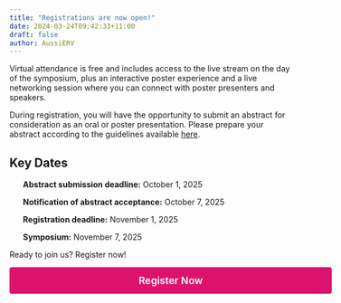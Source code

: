 ```yaml
---
title: "Registrations are now open!"
date: 2024-03-24T09:42:33+11:00
draft: false
author: AussiERV
---
```


<div align="left">
Virtual attendance is free and includes access to the live stream on the day of the symposium, plus an interactive poster experience and a live networking session where you can connect with poster presenters and speakers.

During registration, you will have the opportunity to submit an abstract for consideration as an oral or poster presentation. Please prepare your abstract according to the guidelines available [here](https://aussierv.org/abstracts).
</div>


<h2 align="left">Key Dates</h2>

<ul align="left"><strong>Abstract submission deadline:</strong> October 1, 2025</ul>

<ul align="left"><strong>Notification of abstract acceptance:</strong> October 7, 2025</ul>

<ul align="left"><strong>Registration deadline:</strong> November 1, 2025</ul>

<ul align="left"><strong>Symposium:</strong> November 7, 2025</ul>

Ready to join us? Register now!

<div class="contact-submit" style="text-align:center;">
  <a href="https://events.humanitix.com/aussierv-2025"
     style="
       display: inline-block;
       min-width: 500px;      /* set a minimum width */
       padding: 0.75em 2em;  /* larger padding */
       font-size: 1.1rem;    /* slightly bigger font */
       background: #DC136C;
       color: #fff;
       border: none;
       border-radius: 4px;
       text-decoration: none;
       text-align: center;
       font-weight: 600;
       ">
    Register Now
  </a>
</div>